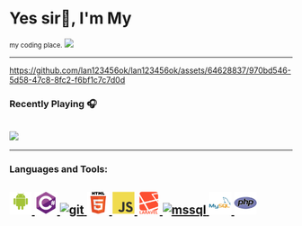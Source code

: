 <h1 align="left">Yes sir👋, I'm My</h1>
<small align="left">my coding place.</small>
<img src="https://file.notion.so/f/s/a3a08825-77b6-4378-935a-c6a82bef6713/code.gif?id=9685c382-efc8-4914-b21f-e40c3f62e573&table=block&spaceId=0d7f0856-167c-4bbe-b831-0e00514ed97c&expirationTimestamp=1692316800000&signature=AMUEhKDdYw76V1cW3pLSqDOE5voCwqqqJvqOfzHNKNs">
<hr>


https://github.com/lan123456ok/lan123456ok/assets/64628837/970bd546-5d58-47c8-8fc2-f6bf1c7c7d0d


### Recently Playing 🎧

<br>
<div>
  <div align="left">
    <img src="https://apple-music-readme-xi.vercel.app/">
  </div>
  <div>
    
  </div>
</div>  


---

### Languages and Tools:
<a href="https://developer.android.com" target="_blank" rel="noreferrer"> <img src="https://raw.githubusercontent.com/devicons/devicon/master/icons/android/android-original-wordmark.svg" alt="android" width="40" height="40"/> </a> 
<a href="https://www.w3schools.com/cs/" target="_blank" rel="noreferrer"> <img src="https://raw.githubusercontent.com/devicons/devicon/master/icons/csharp/csharp-original.svg" alt="csharp" width="40" height="40"/> </a> 
<a href="https://git-scm.com/" target="_blank" rel="noreferrer"> <img src="https://www.vectorlogo.zone/logos/git-scm/git-scm-icon.svg" alt="git" width="40" height="40"/> </a> 
<a href="https://www.w3.org/html/" target="_blank" rel="noreferrer"> <img src="https://raw.githubusercontent.com/devicons/devicon/master/icons/html5/html5-original-wordmark.svg" alt="html5" width="40" height="40"/> </a> 
<a href="https://developer.mozilla.org/en-US/docs/Web/JavaScript" target="_blank" rel="noreferrer"> <img src="https://raw.githubusercontent.com/devicons/devicon/master/icons/javascript/javascript-original.svg" alt="javascript" width="40" height="40"/> </a> 
<a href="https://laravel.com/" target="_blank" rel="noreferrer"> <img src="https://raw.githubusercontent.com/devicons/devicon/master/icons/laravel/laravel-plain-wordmark.svg" alt="laravel" width="40" height="40"/> </a> 
<a href="https://www.microsoft.com/en-us/sql-server" target="_blank" rel="noreferrer"> <img src="https://www.svgrepo.com/show/303229/microsoft-sql-server-logo.svg" alt="mssql" width="40" height="40"/> 
</a> 
<a href="https://www.mysql.com/" target="_blank" rel="noreferrer"> <img src="https://raw.githubusercontent.com/devicons/devicon/master/icons/mysql/mysql-original-wordmark.svg" alt="mysql" width="40" height="40"/> </a> 
<a href="https://www.php.net" target="_blank" rel="noreferrer"> <img src="https://raw.githubusercontent.com/devicons/devicon/master/icons/php/php-original.svg" alt="php" width="40" height="40"/> </a> 
<br />
<br />
---



